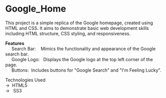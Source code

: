 # Google_Home
This project is a simple replica of the Google homepage, created using HTML and CSS. It aims to demonstrate basic web development skills including HTML structure, CSS styling, and responsiveness.

**Features**  
 &nbsp;&nbsp;&nbsp;&nbsp;   Search Bar: &nbsp;&nbsp; Mimics the functionality and appearance of the Google search bar.  
  &nbsp;&nbsp;&nbsp;&nbsp;  Google Logo:&nbsp;&nbsp; Displays the Google logo at the top left corner of the page.  
  &nbsp;&nbsp;&nbsp;&nbsp;  Buttons:&nbsp;&nbsp;Includes buttons for "Google Search" and "I'm Feeling Lucky".  
  


Technologies Used  
->&nbsp;&nbsp;HTML5  
-> &nbsp;&nbsp;SS3
